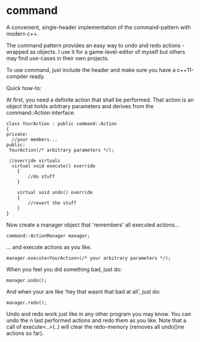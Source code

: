 # command
A convenient, single-header implementation of the command-pattern with modern c++.

The command pattern provides an easy way to undo and redo actions - wrapped as objects. I use it for a game-level-editor of
myself but others may find use-cases in their own projects.

To use command, just include the header and make sure you have a c++11-compiler ready.

Quick how-to:

At first, you need a definite action that shall be performed. That action is an object that holds arbitrary parameters
and derives from the command::Action interface.
```
class YourAction : public command::Action
{
private: 
  //your members... 
public:
 YourAction(/* arbitrary parameters */);
 
 //override virtuals
  virtual void execute() override
    {
        //do stuff
    }

    virtual void undo() override
    {
        //revert the stuff
    }
}
```

Now create a manager object that 'remembers' all executed actions...
```
command::ActionManager manager;
```

... and execute actions as you like.
```
manager.execute<YourAction>(/* your arbitrary parameters */);
```

When you feel you did something bad, just do:
```
manager.undo();
```

And when your are like 'hey that wasnt that bad at all', just do:
```
manager.redo();
```

Undo and redo work just like in any other program you may know. You can undo the n last performed actions and redo them as you like.
Note that a call of execute<..>(..) will clear the redo-memory (removes all undo()ne actions so far).
